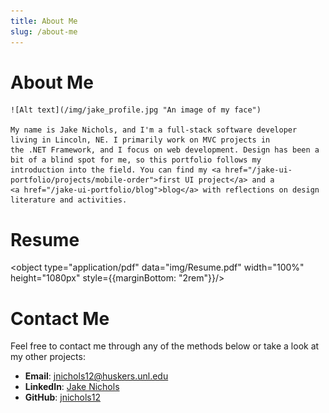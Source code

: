 ```yaml
---
title: About Me
slug: /about-me
---
```


# About Me

<div style={{textAlign: "center"}} width="100%">

	![Alt text](/img/jake_profile.jpg "An image of my face")

	My name is Jake Nichols, and I'm a full-stack software developer living in Lincoln, NE. I primarily work on MVC projects in
	the .NET Framework, and I focus on web development. Design has been a bit of a blind spot for me, so this portfolio follows my
	introduction into the field. You can find my <a href="/jake-ui-portfolio/projects/mobile-order">first UI project</a> and a
	<a href="/jake-ui-portfolio/blog">blog</a> with reflections on design literature and activities.

</div>

# Resume

<object type="application/pdf" data="img/Resume.pdf" width="100%" height="1080px" style={{marginBottom: "2rem"}}/>

# Contact Me

Feel free to contact me through any of the methods below or take a look at my other projects:

- **Email**: [jnichols12@huskers.unl.edu](mailto:jnichols12@huskers.unl.edu)
- **LinkedIn**: [Jake Nichols](https://www.linkedin.com/in/jake-nichols-6137b4258)
- **GitHub**: [jnichols12](https://github.com/jnichols12)